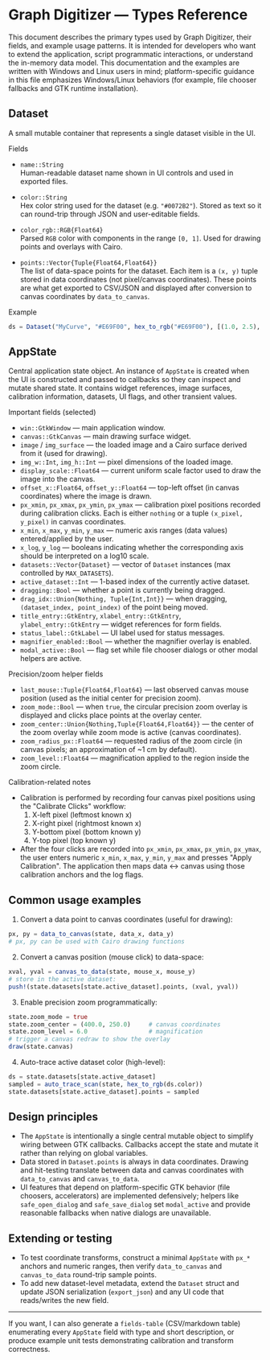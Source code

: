 # Graph Digitizer — Types Reference

This document describes the primary types used by Graph Digitizer, their fields, and example usage patterns. It is intended for developers who want to extend the application, script programmatic interactions, or understand the in-memory data model. This documentation and the examples are written with Windows and Linux users in mind; platform-specific guidance in this file emphasizes Windows/Linux behaviors (for example, file chooser fallbacks and GTK runtime installation).

## Dataset

A small mutable container that represents a single dataset visible in the UI.

Fields
- `name::String`  
  Human-readable dataset name shown in UI controls and used in exported files.

- `color::String`  
  Hex color string used for the dataset (e.g. `"#0072B2"`). Stored as text so it can round-trip through JSON and user-editable fields.

- `color_rgb::RGB{Float64}`  
  Parsed `RGB` color with components in the range `[0, 1]`. Used for drawing points and overlays with Cairo.

- `points::Vector{Tuple{Float64,Float64}}`  
  The list of data-space points for the dataset. Each item is a `(x, y)` tuple stored in data coordinates (not pixel/canvas coordinates). These points are what get exported to CSV/JSON and displayed after conversion to canvas coordinates by `data_to_canvas`.

Example
```julia
ds = Dataset("MyCurve", "#E69F00", hex_to_rgb("#E69F00"), [(1.0, 2.5), (2.0, 3.7)])
```

## AppState

Central application state object. An instance of `AppState` is created when the UI is constructed and passed to callbacks so they can inspect and mutate shared state. It contains widget references, image surfaces, calibration information, datasets, UI flags, and other transient values.

Important fields (selected)
- `win::GtkWindow` — main application window.
- `canvas::GtkCanvas` — main drawing surface widget.
- `image` / `img_surface` — the loaded image and a Cairo surface derived from it (used for drawing).
- `img_w::Int`, `img_h::Int` — pixel dimensions of the loaded image.
- `display_scale::Float64` — current uniform scale factor used to draw the image into the canvas.
- `offset_x::Float64`, `offset_y::Float64` — top-left offset (in canvas coordinates) where the image is drawn.
- `px_xmin`, `px_xmax`, `px_ymin`, `px_ymax` — calibration pixel positions recorded during calibration clicks. Each is either `nothing` or a tuple `(x_pixel, y_pixel)` in canvas coordinates.
- `x_min`, `x_max`, `y_min`, `y_max` — numeric axis ranges (data values) entered/applied by the user.
- `x_log`, `y_log` — booleans indicating whether the corresponding axis should be interpreted on a log10 scale.
- `datasets::Vector{Dataset}` — vector of `Dataset` instances (max controlled by `MAX_DATASETS`).
- `active_dataset::Int` — 1-based index of the currently active dataset.
- `dragging::Bool` — whether a point is currently being dragged.
- `drag_idx::Union{Nothing, Tuple{Int,Int}}` — when dragging, `(dataset_index, point_index)` of the point being moved.
- `title_entry::GtkEntry`, `xlabel_entry::GtkEntry`, `ylabel_entry::GtkEntry` — widget references for form fields.
- `status_label::GtkLabel` — UI label used for status messages.
- `magnifier_enabled::Bool` — whether the magnifier overlay is enabled.
- `modal_active::Bool` — flag set while file chooser dialogs or other modal helpers are active.

Precision/zoom helper fields
- `last_mouse::Tuple{Float64,Float64}` — last observed canvas mouse position (used as the initial center for precision zoom).
- `zoom_mode::Bool` — when `true`, the circular precision zoom overlay is displayed and clicks place points at the overlay center.
- `zoom_center::Union{Nothing,Tuple{Float64,Float64}}` — the center of the zoom overlay while zoom mode is active (canvas coordinates).
- `zoom_radius_px::Float64` — requested radius of the zoom circle (in canvas pixels; an approximation of ~1 cm by default).
- `zoom_level::Float64` — magnification applied to the region inside the zoom circle.

Calibration-related notes
- Calibration is performed by recording four canvas pixel positions using the "Calibrate Clicks" workflow:
  1. X-left pixel (leftmost known x)
  2. X-right pixel (rightmost known x)
  3. Y-bottom pixel (bottom known y)
  4. Y-top pixel (top known y)
- After the four clicks are recorded into `px_xmin`, `px_xmax`, `px_ymin`, `px_ymax`, the user enters numeric `x_min`, `x_max`, `y_min`, `y_max` and presses "Apply Calibration". The application then maps data ↔ canvas using those calibration anchors and the log flags.

## Common usage examples

1) Convert a data point to canvas coordinates (useful for drawing):
```julia
px, py = data_to_canvas(state, data_x, data_y)
# px, py can be used with Cairo drawing functions
```

2) Convert a canvas position (mouse click) to data-space:
```julia
xval, yval = canvas_to_data(state, mouse_x, mouse_y)
# store in the active dataset:
push!(state.datasets[state.active_dataset].points, (xval, yval))
```

3) Enable precision zoom programmatically:
```julia
state.zoom_mode = true
state.zoom_center = (400.0, 250.0)     # canvas coordinates
state.zoom_level = 6.0                 # magnification
# trigger a canvas redraw to show the overlay
draw(state.canvas)
```

4) Auto-trace active dataset color (high-level):
```julia
ds = state.datasets[state.active_dataset]
sampled = auto_trace_scan(state, hex_to_rgb(ds.color))
state.datasets[state.active_dataset].points = sampled
```

## Design principles

- The `AppState` is intentionally a single central mutable object to simplify wiring between GTK callbacks. Callbacks accept the state and mutate it rather than relying on global variables.
- Data stored in `Dataset.points` is always in data coordinates. Drawing and hit-testing translate between data and canvas coordinates with `data_to_canvas` and `canvas_to_data`.
- UI features that depend on platform-specific GTK behavior (file choosers, accelerators) are implemented defensively; helpers like `safe_open_dialog` and `safe_save_dialog` set `modal_active` and provide reasonable fallbacks when native dialogs are unavailable.

## Extending or testing

- To test coordinate transforms, construct a minimal `AppState` with `px_*` anchors and numeric ranges, then verify `data_to_canvas` and `canvas_to_data` round-trip sample points.
- To add new dataset-level metadata, extend the `Dataset` struct and update JSON serialization (`export_json`) and any UI code that reads/writes the new field.

---

If you want, I can also generate a `fields-table` (CSV/markdown table) enumerating every `AppState` field with type and short description, or produce example unit tests demonstrating calibration and transform correctness.